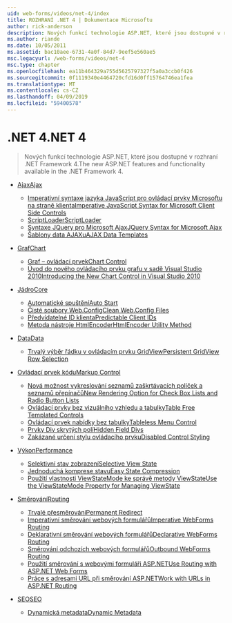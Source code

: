 ```yaml
---
uid: web-forms/videos/net-4/index
title: ROZHRANÍ .NET 4 | Dokumentace Microsoftu
author: rick-anderson
description: Nových funkcí technologie ASP.NET, které jsou dostupné v rozhraní .NET Framework 4.
ms.author: riande
ms.date: 10/05/2011
ms.assetid: bac10aee-6731-4a0f-84d7-9eef5e560ae5
msc.legacyurl: /web-forms/videos/net-4
msc.type: chapter
ms.openlocfilehash: ea11b464329a755d5625797327f5a0a3ccb0f426
ms.sourcegitcommit: 0f1119340e4464720cfd16d0ff15764746ea1fea
ms.translationtype: MT
ms.contentlocale: cs-CZ
ms.lasthandoff: 04/09/2019
ms.locfileid: "59400578"
---
```

# <a name="net-4"></a><span data-ttu-id="c1a64-103">.NET 4</span><span class="sxs-lookup"><span data-stu-id="c1a64-103">.NET 4</span></span>

> <span data-ttu-id="c1a64-104">Nových funkcí technologie ASP.NET, které jsou dostupné v rozhraní .NET Framework 4.</span><span class="sxs-lookup"><span data-stu-id="c1a64-104">The new ASP.NET features and functionality available in the .NET Framework 4.</span></span>


- [<span data-ttu-id="c1a64-105">Ajax</span><span class="sxs-lookup"><span data-stu-id="c1a64-105">Ajax</span></span>](ajax/index.md)

    - [<span data-ttu-id="c1a64-106">Imperativní syntaxe jazyka JavaScript pro ovládací prvky Microsoftu na straně klienta</span><span class="sxs-lookup"><span data-stu-id="c1a64-106">Imperative JavaScript Syntax for Microsoft Client Side Controls</span></span>](ajax/aspnet-4-quick-hit-imperative-javascript-syntax-for-microsoft-client-side-controls.md)
    - [<span data-ttu-id="c1a64-107">ScriptLoader</span><span class="sxs-lookup"><span data-stu-id="c1a64-107">ScriptLoader</span></span>](ajax/aspnet-4-quick-hit-the-scriptloader.md)
    - [<span data-ttu-id="c1a64-108">Syntaxe JQuery pro Microsoft Ajax</span><span class="sxs-lookup"><span data-stu-id="c1a64-108">JQuery Syntax for Microsoft Ajax</span></span>](ajax/aspnet-4-quick-hit-jquery-syntax-for-microsoft-ajax.md)
    - [<span data-ttu-id="c1a64-109">Šablony data AJAXu</span><span class="sxs-lookup"><span data-stu-id="c1a64-109">AJAX Data Templates</span></span>](ajax/aspnet-4-quick-hit-ajax-data-templates.md)
- [<span data-ttu-id="c1a64-110">Graf</span><span class="sxs-lookup"><span data-stu-id="c1a64-110">Chart</span></span>](chart/index.md)

    - [<span data-ttu-id="c1a64-111">Graf – ovládací prvek</span><span class="sxs-lookup"><span data-stu-id="c1a64-111">Chart Control</span></span>](chart/aspnet-4-quick-hit-chart-control.md)
    - [<span data-ttu-id="c1a64-112">Úvod do nového ovládacího prvku grafu v sadě Visual Studio 2010</span><span class="sxs-lookup"><span data-stu-id="c1a64-112">Introducing the New Chart Control in Visual Studio 2010</span></span>](chart/aspnet-4-how-do-i-introducing-the-new-chart-control-in-visual-studio-2010.md)
- [<span data-ttu-id="c1a64-113">Jádro</span><span class="sxs-lookup"><span data-stu-id="c1a64-113">Core</span></span>](core/index.md)

    - [<span data-ttu-id="c1a64-114">Automatické spuštění</span><span class="sxs-lookup"><span data-stu-id="c1a64-114">Auto Start</span></span>](core/aspnet-4-quick-hit-auto-start.md)
    - [<span data-ttu-id="c1a64-115">Čisté soubory Web.Config</span><span class="sxs-lookup"><span data-stu-id="c1a64-115">Clean Web.Config Files</span></span>](core/aspnet-4-quick-hit-clean-webconfig-files.md)
    - [<span data-ttu-id="c1a64-116">Předvídatelné ID klienta</span><span class="sxs-lookup"><span data-stu-id="c1a64-116">Predictable Client IDs</span></span>](core/aspnet-4-quick-hit-predictable-client-ids.md)
    - [<span data-ttu-id="c1a64-117">Metoda nástroje HtmlEncoder</span><span class="sxs-lookup"><span data-stu-id="c1a64-117">HtmlEncoder Utility Method</span></span>](core/aspnet-4-quick-hit-the-htmlencoder-utility-method.md)
- [<span data-ttu-id="c1a64-118">Data</span><span class="sxs-lookup"><span data-stu-id="c1a64-118">Data</span></span>](data/index.md)

    - [<span data-ttu-id="c1a64-119">Trvalý výběr řádku v ovládacím prvku GridView</span><span class="sxs-lookup"><span data-stu-id="c1a64-119">Persistent GridView Row Selection</span></span>](data/aspnet-4-quick-hit-persistent-gridview-row-selection.md)
- [<span data-ttu-id="c1a64-120">Ovládací prvek kódu</span><span class="sxs-lookup"><span data-stu-id="c1a64-120">Markup Control</span></span>](markup-control/index.md)

    - [<span data-ttu-id="c1a64-121">Nová možnost vykreslování seznamů zaškrtávacích políček a seznamů přepínačů</span><span class="sxs-lookup"><span data-stu-id="c1a64-121">New Rendering Option for Check Box Lists and Radio Button Lists</span></span>](markup-control/aspnet-4-quick-hit-new-rendering-option-for-check-box-lists-and-radio-button-lists.md)
    - [<span data-ttu-id="c1a64-122">Ovládací prvky bez vizuálního vzhledu a tabulky</span><span class="sxs-lookup"><span data-stu-id="c1a64-122">Table Free Templated Controls</span></span>](markup-control/aspnet-4-quick-hit-table-free-templated-controls.md)
    - [<span data-ttu-id="c1a64-123">Ovládací prvek nabídky bez tabulky</span><span class="sxs-lookup"><span data-stu-id="c1a64-123">Tableless Menu Control</span></span>](markup-control/aspnet-4-quick-hit-tableless-menu-control.md)
    - [<span data-ttu-id="c1a64-124">Prvky Div skrytých polí</span><span class="sxs-lookup"><span data-stu-id="c1a64-124">Hidden Field Divs</span></span>](markup-control/aspnet-4-quick-hit-hidden-field-divs.md)
    - [<span data-ttu-id="c1a64-125">Zakázané určení stylu ovládacího prvku</span><span class="sxs-lookup"><span data-stu-id="c1a64-125">Disabled Control Styling</span></span>](markup-control/aspnet-4-quick-hit-disabled-control-styling.md)
- [<span data-ttu-id="c1a64-126">Výkon</span><span class="sxs-lookup"><span data-stu-id="c1a64-126">Performance</span></span>](performance/index.md)

    - [<span data-ttu-id="c1a64-127">Selektivní stav zobrazení</span><span class="sxs-lookup"><span data-stu-id="c1a64-127">Selective View State</span></span>](performance/aspnet-4-quick-hit-selective-view-state.md)
    - [<span data-ttu-id="c1a64-128">Jednoduchá komprese stavu</span><span class="sxs-lookup"><span data-stu-id="c1a64-128">Easy State Compression</span></span>](performance/aspnet-4-quick-hit-easy-state-compression.md)
    - [<span data-ttu-id="c1a64-129">Použití vlastnosti ViewStateMode ke správě metody ViewState</span><span class="sxs-lookup"><span data-stu-id="c1a64-129">Use the ViewStateMode Property for Managing ViewState</span></span>](performance/how-do-i-use-the-viewstatemode-property-for-managing-viewstate.md)
- [<span data-ttu-id="c1a64-130">Směrování</span><span class="sxs-lookup"><span data-stu-id="c1a64-130">Routing</span></span>](routing/index.md)

    - [<span data-ttu-id="c1a64-131">Trvalé přesměrování</span><span class="sxs-lookup"><span data-stu-id="c1a64-131">Permanent Redirect</span></span>](routing/aspnet-4-quick-hit-permanent-redirect.md)
    - [<span data-ttu-id="c1a64-132">Imperativní směrování webových formulářů</span><span class="sxs-lookup"><span data-stu-id="c1a64-132">Imperative WebForms Routing</span></span>](routing/aspnet-4-quick-hit-imperative-webforms-routing.md)
    - [<span data-ttu-id="c1a64-133">Deklarativní směrování webových formulářů</span><span class="sxs-lookup"><span data-stu-id="c1a64-133">Declarative WebForms Routing</span></span>](routing/aspnet-4-quick-hit-declarative-webforms-routing.md)
    - [<span data-ttu-id="c1a64-134">Směrování odchozích webových formulářů</span><span class="sxs-lookup"><span data-stu-id="c1a64-134">Outbound WebForms Routing</span></span>](routing/aspnet-4-quick-hit-outbound-webforms-routing.md)
    - [<span data-ttu-id="c1a64-135">Použití směrování s webovými formuláři ASP.NET</span><span class="sxs-lookup"><span data-stu-id="c1a64-135">Use Routing with ASP.NET Web Forms</span></span>](routing/how-do-i-use-routing-with-aspnet-web-forms.md)
    - [<span data-ttu-id="c1a64-136">Práce s adresami URL při směrování ASP.NET</span><span class="sxs-lookup"><span data-stu-id="c1a64-136">Work with URLs in ASP.NET Routing</span></span>](routing/how-do-i-work-with-urls-in-aspnet-routing.md)
- [<span data-ttu-id="c1a64-137">SEO</span><span class="sxs-lookup"><span data-stu-id="c1a64-137">SEO</span></span>](seo/index.md)

    - [<span data-ttu-id="c1a64-138">Dynamická metadata</span><span class="sxs-lookup"><span data-stu-id="c1a64-138">Dynamic Metadata</span></span>](seo/aspnet-4-quick-hit-dynamic-metadata.md)
